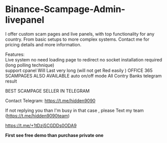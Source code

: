  # Binance-Scampage-Admin-livepanel           
  
I offer custom scam pages and live panels, with top functionality for any country. From basic setups to more complex systems.
Contact me for pricing details and more information.
    
Features:      
Live system no need loading page to redirect 
no socket installation required (long polling technique)        
support cpanel 
Will Last very long (will not get Red easily )
OFFICE 365 SCAMPAGES ALSO AVAILABLE 
auto on/off mode
All Contry Banks 
telegram result       
           
 

 BEST SCAMPAGE SELLER IN TELEGRAM     

Contact Telegram: https://t.me/hidden9090

If not replying you than  I'm busy in that case , please 
Text my team 
(https://t.me/hidden9090team)

https://t.me/+1tDzjSCGDDs0ODA9

 **First see free demo than purchase private one**                                                                                  
